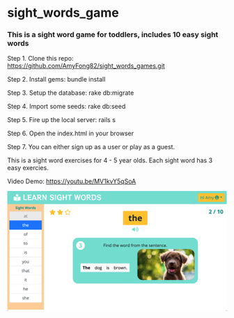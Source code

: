 # sight_words_game

### This is a sight word game for toddlers, includes 10 easy sight words

Step 1. Clone this repo: https://github.com/AmyFong82/sight_words_games.git

Step 2. Install gems: bundle install

Step 3. Setup the database: rake db:migrate

Step 4. Import some seeds: rake db:seed

Step 5. Fire up the local server: rails s

Step 6. Open the index.html in your browser

Step 7. You can either sign up as a user or play as a guest.

This is a sight word exercises for 4 - 5 year olds. Each sight word has 3 easy exercies.

<!-- [Video Demo](https://youtu.be/MV1kvY5qSoA "Sight Word Game Demo") -->

Video Demo: https://youtu.be/MV1kvY5qSoA

![Sight Word Game](/SightWordGame_screenshot.png)
